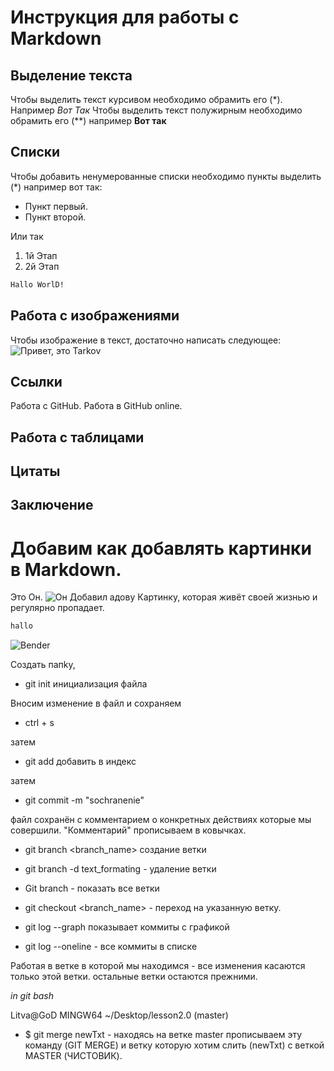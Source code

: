 # Инструкция для работы с Markdown

## Выделение текста

Чтобы выделить текст курсивом необходимо обрамить его (*). Например *Вот Так*
Чтобы выделить текст полужирным необходимо обрамить его (**) например **Вот так**

## Списки

 Чтобы добавить ненумерованные списки необходимо пункты выделить (*)
 например вот так:
 * Пункт первый. 
 * Пункт второй.

Или так 
1. 1й Этап
2. 2й Этап   

````sh
Hallo WorlD!
``````
## Работа с изображениями

Чтобы изображение в текст, достаточно написать следующее:
![Привет, это Tarkov](trkv.jpg)

## Ссылки

Работа с GitHub.
Работа в GitHub online.


## Работа с таблицами

## Цитаты

## Заключение

#  Добавим как добавлять картинки в Markdown.

Это Он.
![Он](ii.jpeg)
Добавил адову Картинку, которая живёт своей жизнью и регулярно пропадает.




````sh
hallo
``````
![Bender](bender.png)

Создать папkу, 
* git init   инициализация файла

Вносим изменение в файл и сохраняем
* ctrl + s

затем 

* git add <file> добавить в индекс

затем

* git commit -m "sochranenie"

файл сохранён с комментарием о конкретных действиях которые мы совершили. "Комментарий" прописываем в ковычках.


* git branch <branch_name> создание ветки


* git branch -d text_formating - удаление ветки

* Git branch - показать все ветки

* git checkout <branch_name>   -  переход на указанную ветку.

* git log --graph  показывает коммиты с графикой

* git log --oneline   -  все коммиты в списке




Работая в ветке в которой мы находимся - все изменения касаются только этой ветки. остальные ветки остаются прежними.

*in git bash*

Litva@GoD MINGW64 ~/Desktop/lesson2.0 (master)
* $ git merge newTxt    -    находясь на ветке master прописываем эту команду (GIT MERGE) и ветку которую хотим слить (newTxt) с веткой MASTER (ЧИСТОВИК).




